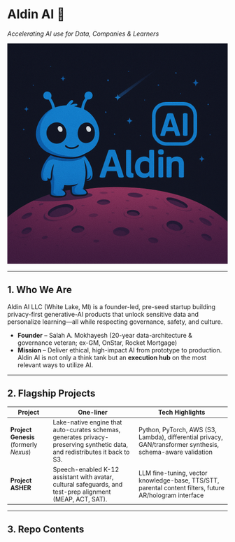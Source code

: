 # Aldin AI  🚀  

*Accelerating AI use for Data, Companies & Learners*  

![Aldin AI Logo](logo.png)

---

## 1. Who We Are
Aldin AI LLC (White Lake, MI) is a founder-led, pre-seed startup building privacy-first generative-AI products that unlock sensitive data and personalize learning—all while respecting governance, safety, and culture.

* **Founder** – Salah A. Mokhayesh (20-year data-architecture & governance veteran; ex-GM, OnStar, Rocket Mortgage)  
* **Mission** – Deliver ethical, high-impact AI from prototype to production. Aldin AI is not only a think tank but an **execution hub** on the most relevant ways to utilize AI.

---

## 2. Flagship Projects

| Project | One-liner | Tech Highlights |
|---------|-----------|-----------------|
| **Project Genesis** (formerly *Nexus*) | Lake-native engine that auto-curates schemas, generates privacy-preserving synthetic data, and redistributes it back to S3. | Python, PyTorch, AWS (S3, Lambda), differential privacy, GAN/transformer synthesis, schema-aware validation |
| **Project ASHER** | Speech-enabled K-12 assistant with avatar, cultural safeguards, and test-prep alignment (MEAP, ACT, SAT). | LLM fine-tuning, vector knowledge-base, TTS/STT, parental content filters, future AR/hologram interface |

---

## 3. Repo Contents

